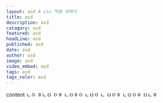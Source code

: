 ```yaml
---
layout: asd # css 적용 위해서
title: asd
description: asd
catagory: asd
featured: asd
headLine: asd
published: asd
date: asd
author: asd
image: asd
video_embed: asd
tags: asd
tags_color: asd
---
```

content
ㄴㅇ
ㅎㄴㅁ
ㅇㅎ
ㄴㅁㅎㅇ
ㄴㅁㅇ
ㄴ
ㅁㅇㅎ
ㄴㅁㅇㅎ
ㅁㄴㅎ
